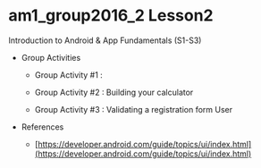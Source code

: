 # am1_group2016_2 Lesson2

Introduction to Android & App Fundamentals (S1-S3)

- Group Activities

    * Group Activity #1 : 
    
    * Group Activity #2 : Building your calculator
    
    * Group Activity #3 : Validating a registration form User
    
- References 
    * [https://developer.android.com/guide/topics/ui/index.html](https://developer.android.com/guide/topics/ui/index.html)
